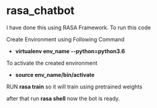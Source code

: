 # rasa_chatbot

I have done this using RASA Framework. To run this code 

Create Environment using Following Command

* **virtualenv env_name --python=python3.6**

To activate the created environment

* **source env_name/bin/activate**

RUN **rasa train** so it will train using pretrained weights

after that run **rasa shell** 
now the bot is ready. 

